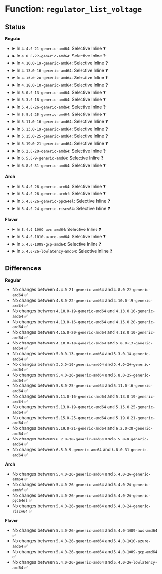 # Function: <code>regulator_list_voltage</code>

## Status
<b>Regular</b>
<ul>
<li>
<details>
<summary>In <code>4.4.0-21-generic-amd64</code>: Selective Inline ❓</summary>

```c
int regulator_list_voltage(struct regulator * regulator, unsigned int selector)
```

```json
{
  "name": "regulator_list_voltage",
  "collision_type": "Unique Global",
  "inline_type": "Selective",
  "funcs": [
    {
      "addr": 18446744071583937264,
      "name": "regulator_list_voltage",
      "external": true,
      "loc": "drivers/regulator/core.c:2527",
      "file": "drivers/regulator/core.c",
      "inline": "not declared, inlined",
      "caller_inline": [
        "drivers/regulator/core.c:regulator_set_voltage_time"
      ],
      "caller_func": []
    }
  ],
  "symbols": [
    {
      "addr": 18446744071583937264,
      "name": "regulator_list_voltage",
      "section": ".text",
      "bind": "STB_GLOBAL",
      "size": 25
    }
  ]
}
```
</details>
</li>
<li>
<details>
<summary>In <code>4.8.0-22-generic-amd64</code>: Selective Inline ❓</summary>

```c
int regulator_list_voltage(struct regulator * regulator, unsigned int selector)
```

```json
{
  "name": "regulator_list_voltage",
  "collision_type": "Unique Global",
  "inline_type": "Selective",
  "funcs": [
    {
      "addr": 18446744071584267371,
      "name": "regulator_list_voltage",
      "external": true,
      "loc": "drivers/regulator/core.c:2543",
      "file": "drivers/regulator/core.c",
      "inline": "not declared, inlined",
      "caller_inline": [
        "drivers/regulator/core.c:regulator_set_voltage_time"
      ],
      "caller_func": []
    }
  ],
  "symbols": [
    {
      "addr": 18446744071584267216,
      "name": "regulator_list_voltage",
      "section": ".text",
      "bind": "STB_GLOBAL",
      "size": 25
    }
  ]
}
```
</details>
</li>
<li>
<details>
<summary>In <code>4.10.0-19-generic-amd64</code>: Selective Inline ❓</summary>

```c
int regulator_list_voltage(struct regulator * regulator, unsigned int selector)
```

```json
{
  "name": "regulator_list_voltage",
  "collision_type": "Unique Global",
  "inline_type": "Selective",
  "funcs": [
    {
      "addr": 18446744071584449175,
      "name": "regulator_list_voltage",
      "external": true,
      "loc": "drivers/regulator/core.c:2544",
      "file": "drivers/regulator/core.c",
      "inline": "not declared, inlined",
      "caller_inline": [
        "drivers/regulator/core.c:regulator_set_voltage_time"
      ],
      "caller_func": []
    }
  ],
  "symbols": [
    {
      "addr": 18446744071584448976,
      "name": "regulator_list_voltage",
      "section": ".text",
      "bind": "STB_GLOBAL",
      "size": 25
    }
  ]
}
```
</details>
</li>
<li>
<details>
<summary>In <code>4.13.0-16-generic-amd64</code>: Selective Inline ❓</summary>

```c
int regulator_list_voltage(struct regulator * regulator, unsigned int selector)
```

```json
{
  "name": "regulator_list_voltage",
  "collision_type": "Unique Global",
  "inline_type": "Selective",
  "funcs": [
    {
      "addr": 18446744071584532777,
      "name": "regulator_list_voltage",
      "external": true,
      "loc": "drivers/regulator/core.c:2556",
      "file": "drivers/regulator/core.c",
      "inline": "not declared, inlined",
      "caller_inline": [
        "drivers/regulator/core.c:regulator_set_voltage_time"
      ],
      "caller_func": []
    }
  ],
  "symbols": [
    {
      "addr": 18446744071584532576,
      "name": "regulator_list_voltage",
      "section": ".text",
      "bind": "STB_GLOBAL",
      "size": 25
    }
  ]
}
```
</details>
</li>
<li>
<details>
<summary>In <code>4.15.0-20-generic-amd64</code>: Selective Inline ❓</summary>

```c
int regulator_list_voltage(struct regulator * regulator, unsigned int selector)
```

```json
{
  "name": "regulator_list_voltage",
  "collision_type": "Unique Global",
  "inline_type": "Selective",
  "funcs": [
    {
      "addr": 18446744071584943004,
      "name": "regulator_list_voltage",
      "external": true,
      "loc": "drivers/regulator/core.c:2564",
      "file": "drivers/regulator/core.c",
      "inline": "not declared, inlined",
      "caller_inline": [
        "drivers/regulator/core.c:regulator_set_voltage_time"
      ],
      "caller_func": []
    }
  ],
  "symbols": [
    {
      "addr": 18446744071584942800,
      "name": "regulator_list_voltage",
      "section": ".text",
      "bind": "STB_GLOBAL",
      "size": 25
    }
  ]
}
```
</details>
</li>
<li>
<details>
<summary>In <code>4.18.0-10-generic-amd64</code>: Selective Inline ❓</summary>

```c
int regulator_list_voltage(struct regulator * regulator, unsigned int selector)
```

```json
{
  "name": "regulator_list_voltage",
  "collision_type": "Unique Global",
  "inline_type": "Selective",
  "funcs": [
    {
      "addr": 18446744071585168921,
      "name": "regulator_list_voltage",
      "external": true,
      "loc": "drivers/regulator/core.c:2621",
      "file": "drivers/regulator/core.c",
      "inline": "not declared, inlined",
      "caller_inline": [
        "drivers/regulator/core.c:regulator_set_voltage_time"
      ],
      "caller_func": []
    }
  ],
  "symbols": [
    {
      "addr": 18446744071585168720,
      "name": "regulator_list_voltage",
      "section": ".text",
      "bind": "STB_GLOBAL",
      "size": 25
    }
  ]
}
```
</details>
</li>
<li>
<details>
<summary>In <code>5.0.0-13-generic-amd64</code>: Selective Inline ❓</summary>

```c
int regulator_list_voltage(struct regulator * regulator, unsigned int selector)
```

```json
{
  "name": "regulator_list_voltage",
  "collision_type": "Unique Global",
  "inline_type": "Selective",
  "funcs": [
    {
      "addr": 18446744071585292729,
      "name": "regulator_list_voltage",
      "external": true,
      "loc": "drivers/regulator/core.c:2944",
      "file": "drivers/regulator/core.c",
      "inline": "not declared, inlined",
      "caller_inline": [
        "drivers/regulator/core.c:regulator_set_voltage_time"
      ],
      "caller_func": []
    }
  ],
  "symbols": [
    {
      "addr": 18446744071585292304,
      "name": "regulator_list_voltage",
      "section": ".text",
      "bind": "STB_GLOBAL",
      "size": 25
    }
  ]
}
```
</details>
</li>
<li>
<details>
<summary>In <code>5.3.0-18-generic-amd64</code>: Selective Inline ❓</summary>

```c
int regulator_list_voltage(struct regulator * regulator, unsigned int selector)
```

```json
{
  "name": "regulator_list_voltage",
  "collision_type": "Unique Global",
  "inline_type": "Selective",
  "funcs": [
    {
      "addr": 18446744071585498943,
      "name": "regulator_list_voltage",
      "external": true,
      "loc": "drivers/regulator/core.c:2899",
      "file": "drivers/regulator/core.c",
      "inline": "not declared, inlined",
      "caller_inline": [
        "drivers/regulator/core.c:regulator_set_voltage_time"
      ],
      "caller_func": [
        "drivers/mmc/core/regulator.c:mmc_regulator_get_supply"
      ]
    }
  ],
  "symbols": [
    {
      "addr": 18446744071585498736,
      "name": "regulator_list_voltage",
      "section": ".text",
      "bind": "STB_GLOBAL",
      "size": 25
    }
  ]
}
```
</details>
</li>
<li>
<details>
<summary>In <code>5.4.0-26-generic-amd64</code>: Selective Inline ❓</summary>

```c
int regulator_list_voltage(struct regulator * regulator, unsigned int selector)
```

```json
{
  "name": "regulator_list_voltage",
  "collision_type": "Unique Global",
  "inline_type": "Selective",
  "funcs": [
    {
      "addr": 18446744071585646175,
      "name": "regulator_list_voltage",
      "external": true,
      "loc": "drivers/regulator/core.c:2907",
      "file": "drivers/regulator/core.c",
      "inline": "not declared, inlined",
      "caller_inline": [
        "drivers/regulator/core.c:regulator_set_voltage_time"
      ],
      "caller_func": [
        "drivers/mmc/core/regulator.c:mmc_regulator_get_supply"
      ]
    }
  ],
  "symbols": [
    {
      "addr": 18446744071585645968,
      "name": "regulator_list_voltage",
      "section": ".text",
      "bind": "STB_GLOBAL",
      "size": 25
    }
  ]
}
```
</details>
</li>
<li>
<details>
<summary>In <code>5.8.0-25-generic-amd64</code>: Selective Inline ❓</summary>

```c
int regulator_list_voltage(struct regulator * regulator, unsigned int selector)
```

```json
{
  "name": "regulator_list_voltage",
  "collision_type": "Unique Global",
  "inline_type": "Selective",
  "funcs": [
    {
      "addr": 18446744071586359775,
      "name": "regulator_list_voltage",
      "external": true,
      "loc": "drivers/regulator/core.c:2938",
      "file": "drivers/regulator/core.c",
      "inline": "not declared, inlined",
      "caller_inline": [
        "drivers/regulator/core.c:regulator_set_voltage_time",
        "drivers/regulator/core.c:regulator_is_supported_voltage"
      ],
      "caller_func": [
        "drivers/mmc/core/regulator.c:mmc_regulator_get_supply"
      ]
    }
  ],
  "symbols": [
    {
      "addr": 18446744071586359104,
      "name": "regulator_list_voltage",
      "section": ".text",
      "bind": "STB_GLOBAL",
      "size": 25
    }
  ]
}
```
</details>
</li>
<li>
<details>
<summary>In <code>5.11.0-16-generic-amd64</code>: Selective Inline ❓</summary>

```c
int regulator_list_voltage(struct regulator * regulator, unsigned int selector)
```

```json
{
  "name": "regulator_list_voltage",
  "collision_type": "Unique Global",
  "inline_type": "Selective",
  "funcs": [
    {
      "addr": 18446744071586477356,
      "name": "regulator_list_voltage",
      "external": true,
      "loc": "drivers/regulator/core.c:3066",
      "file": "drivers/regulator/core.c",
      "inline": "not declared, inlined",
      "caller_inline": [
        "drivers/regulator/core.c:regulator_set_voltage_time",
        "drivers/regulator/core.c:regulator_is_supported_voltage"
      ],
      "caller_func": [
        "drivers/mmc/core/regulator.c:mmc_regulator_get_supply"
      ]
    }
  ],
  "symbols": [
    {
      "addr": 18446744071586476704,
      "name": "regulator_list_voltage",
      "section": ".text",
      "bind": "STB_GLOBAL",
      "size": 25
    }
  ]
}
```
</details>
</li>
<li>
<details>
<summary>In <code>5.13.0-19-generic-amd64</code>: Selective Inline ❓</summary>

```c
int regulator_list_voltage(struct regulator * regulator, unsigned int selector)
```

```json
{
  "name": "regulator_list_voltage",
  "collision_type": "Unique Global",
  "inline_type": "Selective",
  "funcs": [
    {
      "addr": 18446744071586360755,
      "name": "regulator_list_voltage",
      "external": true,
      "loc": "drivers/regulator/core.c:3064",
      "file": "drivers/regulator/core.c",
      "inline": "not declared, inlined",
      "caller_inline": [
        "drivers/regulator/core.c:regulator_set_voltage_time",
        "drivers/regulator/core.c:regulator_is_supported_voltage"
      ],
      "caller_func": [
        "drivers/mmc/core/regulator.c:mmc_regulator_get_supply"
      ]
    }
  ],
  "symbols": [
    {
      "addr": 18446744071586360400,
      "name": "regulator_list_voltage",
      "section": ".text",
      "bind": "STB_GLOBAL",
      "size": 25
    }
  ]
}
```
</details>
</li>
<li>
<details>
<summary>In <code>5.15.0-25-generic-amd64</code>: Selective Inline ❓</summary>

```c
int regulator_list_voltage(struct regulator * regulator, unsigned int selector)
```

```json
{
  "name": "regulator_list_voltage",
  "collision_type": "Unique Global",
  "inline_type": "Selective",
  "funcs": [
    {
      "addr": 18446744071586892323,
      "name": "regulator_list_voltage",
      "external": true,
      "loc": "drivers/regulator/core.c:3164",
      "file": "drivers/regulator/core.c",
      "inline": "not declared, inlined",
      "caller_inline": [
        "drivers/regulator/core.c:regulator_set_voltage_time",
        "drivers/regulator/core.c:regulator_is_supported_voltage"
      ],
      "caller_func": [
        "drivers/mmc/core/regulator.c:mmc_regulator_get_supply"
      ]
    }
  ],
  "symbols": [
    {
      "addr": 18446744071586887376,
      "name": "regulator_list_voltage",
      "section": ".text",
      "bind": "STB_GLOBAL",
      "size": 25
    }
  ]
}
```
</details>
</li>
<li>
<details>
<summary>In <code>5.19.0-21-generic-amd64</code>: Selective Inline ❓</summary>

```c
int regulator_list_voltage(struct regulator * regulator, unsigned int selector)
```

```json
{
  "name": "regulator_list_voltage",
  "collision_type": "Unique Global",
  "inline_type": "Selective",
  "funcs": [
    {
      "addr": 18446744071588182261,
      "name": "regulator_list_voltage",
      "external": true,
      "loc": "drivers/regulator/core.c:3211",
      "file": "drivers/regulator/core.c",
      "inline": "not declared, inlined",
      "caller_inline": [
        "drivers/regulator/core.c:regulator_set_voltage_time",
        "drivers/regulator/core.c:regulator_is_supported_voltage"
      ],
      "caller_func": [
        "drivers/mmc/core/regulator.c:mmc_regulator_get_supply"
      ]
    }
  ],
  "symbols": [
    {
      "addr": 18446744071588176784,
      "name": "regulator_list_voltage",
      "section": ".text",
      "bind": "STB_GLOBAL",
      "size": 35
    }
  ]
}
```
</details>
</li>
<li>
<details>
<summary>In <code>6.2.0-20-generic-amd64</code>: Selective Inline ❓</summary>

```c
int regulator_list_voltage(struct regulator * regulator, unsigned int selector)
```

```json
{
  "name": "regulator_list_voltage",
  "collision_type": "Unique Global",
  "inline_type": "Selective",
  "funcs": [
    {
      "addr": 18446744071589571037,
      "name": "regulator_list_voltage",
      "external": true,
      "loc": "drivers/regulator/core.c:3243",
      "file": "drivers/regulator/core.c",
      "inline": "not declared, inlined",
      "caller_inline": [
        "drivers/regulator/core.c:regulator_set_voltage_time",
        "drivers/regulator/core.c:regulator_is_supported_voltage"
      ],
      "caller_func": [
        "drivers/mmc/core/regulator.c:mmc_regulator_get_supply"
      ]
    }
  ],
  "symbols": [
    {
      "addr": 18446744071589570816,
      "name": "regulator_list_voltage",
      "section": ".text",
      "bind": "STB_GLOBAL",
      "size": 35
    }
  ]
}
```
</details>
</li>
<li>
<details>
<summary>In <code>6.5.0-9-generic-amd64</code>: Selective Inline ❓</summary>

```c
int regulator_list_voltage(struct regulator * regulator, unsigned int selector)
```

```json
{
  "name": "regulator_list_voltage",
  "collision_type": "Unique Global",
  "inline_type": "Selective",
  "funcs": [
    {
      "addr": 18446744071589872621,
      "name": "regulator_list_voltage",
      "external": true,
      "loc": "drivers/regulator/core.c:3309",
      "file": "drivers/regulator/core.c",
      "inline": "not declared, inlined",
      "caller_inline": [
        "drivers/regulator/core.c:regulator_set_voltage_time",
        "drivers/regulator/core.c:regulator_is_supported_voltage"
      ],
      "caller_func": [
        "drivers/mmc/core/regulator.c:mmc_regulator_get_supply"
      ]
    }
  ],
  "symbols": [
    {
      "addr": 18446744071589872400,
      "name": "regulator_list_voltage",
      "section": ".text",
      "bind": "STB_GLOBAL",
      "size": 35
    }
  ]
}
```
</details>
</li>
<li>
<details>
<summary>In <code>6.8.0-31-generic-amd64</code>: Selective Inline ❓</summary>

```c
int regulator_list_voltage(struct regulator * regulator, unsigned int selector)
```

```json
{
  "name": "regulator_list_voltage",
  "collision_type": "Unique Global",
  "inline_type": "Selective",
  "funcs": [
    {
      "addr": 18446744071590210461,
      "name": "regulator_list_voltage",
      "external": true,
      "loc": "drivers/regulator/core.c:3315",
      "file": "drivers/regulator/core.c",
      "inline": "not declared, inlined",
      "caller_inline": [
        "drivers/regulator/core.c:regulator_set_voltage_time",
        "drivers/regulator/core.c:regulator_is_supported_voltage"
      ],
      "caller_func": [
        "drivers/mmc/core/regulator.c:mmc_regulator_get_supply"
      ]
    }
  ],
  "symbols": [
    {
      "addr": 18446744071590210240,
      "name": "regulator_list_voltage",
      "section": ".text",
      "bind": "STB_GLOBAL",
      "size": 35
    }
  ]
}
```
</details>
</li>
</ul>
<b>Arch</b>
<ul>
<li>
<details>
<summary>In <code>5.4.0-26-generic-arm64</code>: Selective Inline ❓</summary>

```c
int regulator_list_voltage(struct regulator * regulator, unsigned int selector)
```

```json
{
  "name": "regulator_list_voltage",
  "collision_type": "Unique Global",
  "inline_type": "Selective",
  "funcs": [
    {
      "addr": 18446603336498307516,
      "name": "regulator_list_voltage",
      "external": true,
      "loc": "drivers/regulator/core.c:2907",
      "file": "drivers/regulator/core.c",
      "inline": "not declared, inlined",
      "caller_inline": [
        "drivers/regulator/core.c:regulator_set_voltage_time"
      ],
      "caller_func": [
        "drivers/mmc/core/regulator.c:mmc_regulator_get_supply"
      ]
    }
  ],
  "symbols": [
    {
      "addr": 18446603336498307272,
      "name": "regulator_list_voltage",
      "section": ".text",
      "bind": "STB_GLOBAL",
      "size": 56
    }
  ]
}
```
</details>
</li>
<li>
<details>
<summary>In <code>5.4.0-26-generic-armhf</code>: Selective Inline ❓</summary>

```c
int regulator_list_voltage(struct regulator * regulator, unsigned int selector)
```

```json
{
  "name": "regulator_list_voltage",
  "collision_type": "Unique Global",
  "inline_type": "Selective",
  "funcs": [
    {
      "addr": 3230988512,
      "name": "regulator_list_voltage",
      "external": true,
      "loc": "drivers/regulator/core.c:2907",
      "file": "drivers/regulator/core.c",
      "inline": "not declared, inlined",
      "caller_inline": [
        "drivers/regulator/core.c:regulator_set_voltage_time"
      ],
      "caller_func": [
        "drivers/clk/tegra/clk-dfll.c:tegra_dfll_register",
        "drivers/clk/tegra/clk-dfll.c:tegra_dfll_register",
        "drivers/clk/tegra/clk-tegra124-dfll-fcpu.c:tegra124_dfll_fcpu_probe",
        "drivers/mmc/core/regulator.c:mmc_regulator_get_supply"
      ]
    }
  ],
  "symbols": [
    {
      "addr": 3230988300,
      "name": "regulator_list_voltage",
      "section": ".text",
      "bind": "STB_GLOBAL",
      "size": 36
    }
  ]
}
```
</details>
</li>
<li>
<details>
<summary>In <code>5.4.0-26-generic-ppc64el</code>: Selective Inline ❓</summary>

```c
int regulator_list_voltage(struct regulator * regulator, unsigned int selector)
```

```json
{
  "name": "regulator_list_voltage",
  "collision_type": "Unique Global",
  "inline_type": "Selective",
  "funcs": [
    {
      "addr": 13835058055291477316,
      "name": "regulator_list_voltage",
      "external": true,
      "loc": "drivers/regulator/core.c:2907",
      "file": "drivers/regulator/core.c",
      "inline": "not declared, inlined",
      "caller_inline": [
        "drivers/regulator/core.c:regulator_set_voltage_time",
        "drivers/regulator/core.c:regulator_is_supported_voltage"
      ],
      "caller_func": [
        "drivers/mmc/core/regulator.c:mmc_regulator_get_supply"
      ]
    }
  ],
  "symbols": [
    {
      "addr": 13835058055291477136,
      "name": "regulator_list_voltage",
      "section": ".text",
      "bind": "STB_GLOBAL",
      "size": 28
    }
  ]
}
```
</details>
</li>
<li>
<details>
<summary>In <code>5.4.0-24-generic-riscv64</code>: Selective Inline ❓</summary>

```c
int regulator_list_voltage(struct regulator * regulator, unsigned int selector)
```

```json
{
  "name": "regulator_list_voltage",
  "collision_type": "Unique Global",
  "inline_type": "Selective",
  "funcs": [
    {
      "addr": 18446743936275998742,
      "name": "regulator_list_voltage",
      "external": true,
      "loc": "drivers/regulator/core.c:2907",
      "file": "drivers/regulator/core.c",
      "inline": "not declared, inlined",
      "caller_inline": [
        "drivers/regulator/core.c:regulator_set_voltage_time",
        "drivers/regulator/core.c:regulator_is_supported_voltage"
      ],
      "caller_func": [
        "drivers/mmc/core/regulator.c:mmc_regulator_get_supply"
      ]
    }
  ],
  "symbols": [
    {
      "addr": 18446743936275998582,
      "name": "regulator_list_voltage",
      "section": ".text",
      "bind": "STB_GLOBAL",
      "size": 54
    }
  ]
}
```
</details>
</li>
</ul>
<b>Flavor</b>
<ul>
<li>
<details>
<summary>In <code>5.4.0-1009-aws-amd64</code>: Selective Inline ❓</summary>

```c
int regulator_list_voltage(struct regulator * regulator, unsigned int selector)
```

```json
{
  "name": "regulator_list_voltage",
  "collision_type": "Unique Global",
  "inline_type": "Selective",
  "funcs": [
    {
      "addr": 18446744071585406783,
      "name": "regulator_list_voltage",
      "external": true,
      "loc": "drivers/regulator/core.c:2907",
      "file": "drivers/regulator/core.c",
      "inline": "not declared, inlined",
      "caller_inline": [
        "drivers/regulator/core.c:regulator_set_voltage_time"
      ],
      "caller_func": [
        "drivers/mmc/core/regulator.c:mmc_regulator_get_supply"
      ]
    }
  ],
  "symbols": [
    {
      "addr": 18446744071585406576,
      "name": "regulator_list_voltage",
      "section": ".text",
      "bind": "STB_GLOBAL",
      "size": 25
    }
  ]
}
```
</details>
</li>
<li>
<details>
<summary>In <code>5.4.0-1010-azure-amd64</code>: Selective Inline ❓</summary>

```c
int regulator_list_voltage(struct regulator * regulator, unsigned int selector)
```

```json
{
  "name": "regulator_list_voltage",
  "collision_type": "Unique Global",
  "inline_type": "Selective",
  "funcs": [
    {
      "addr": 18446744071585277247,
      "name": "regulator_list_voltage",
      "external": true,
      "loc": "drivers/regulator/core.c:2907",
      "file": "drivers/regulator/core.c",
      "inline": "not declared, inlined",
      "caller_inline": [
        "drivers/regulator/core.c:regulator_set_voltage_time"
      ],
      "caller_func": []
    }
  ],
  "symbols": [
    {
      "addr": 18446744071585277040,
      "name": "regulator_list_voltage",
      "section": ".text",
      "bind": "STB_GLOBAL",
      "size": 25
    }
  ]
}
```
</details>
</li>
<li>
<details>
<summary>In <code>5.4.0-1009-gcp-amd64</code>: Selective Inline ❓</summary>

```c
int regulator_list_voltage(struct regulator * regulator, unsigned int selector)
```

```json
{
  "name": "regulator_list_voltage",
  "collision_type": "Unique Global",
  "inline_type": "Selective",
  "funcs": [
    {
      "addr": 18446744071585596575,
      "name": "regulator_list_voltage",
      "external": true,
      "loc": "drivers/regulator/core.c:2907",
      "file": "drivers/regulator/core.c",
      "inline": "not declared, inlined",
      "caller_inline": [
        "drivers/regulator/core.c:regulator_set_voltage_time"
      ],
      "caller_func": [
        "drivers/mmc/core/regulator.c:mmc_regulator_get_supply"
      ]
    }
  ],
  "symbols": [
    {
      "addr": 18446744071585596368,
      "name": "regulator_list_voltage",
      "section": ".text",
      "bind": "STB_GLOBAL",
      "size": 25
    }
  ]
}
```
</details>
</li>
<li>
<details>
<summary>In <code>5.4.0-26-lowlatency-amd64</code>: Selective Inline ❓</summary>

```c
int regulator_list_voltage(struct regulator * regulator, unsigned int selector)
```

```json
{
  "name": "regulator_list_voltage",
  "collision_type": "Unique Global",
  "inline_type": "Selective",
  "funcs": [
    {
      "addr": 18446744071585704703,
      "name": "regulator_list_voltage",
      "external": true,
      "loc": "drivers/regulator/core.c:2907",
      "file": "drivers/regulator/core.c",
      "inline": "not declared, inlined",
      "caller_inline": [
        "drivers/regulator/core.c:regulator_set_voltage_time"
      ],
      "caller_func": [
        "drivers/mmc/core/regulator.c:mmc_regulator_get_supply"
      ]
    }
  ],
  "symbols": [
    {
      "addr": 18446744071585704496,
      "name": "regulator_list_voltage",
      "section": ".text",
      "bind": "STB_GLOBAL",
      "size": 25
    }
  ]
}
```
</details>
</li>
</ul>

## Differences
<b>Regular</b>
<ul>
<li>
No changes between <code>4.4.0-21-generic-amd64</code> and <code>4.8.0-22-generic-amd64</code> ✅
</li>
<li>
No changes between <code>4.8.0-22-generic-amd64</code> and <code>4.10.0-19-generic-amd64</code> ✅
</li>
<li>
No changes between <code>4.10.0-19-generic-amd64</code> and <code>4.13.0-16-generic-amd64</code> ✅
</li>
<li>
No changes between <code>4.13.0-16-generic-amd64</code> and <code>4.15.0-20-generic-amd64</code> ✅
</li>
<li>
No changes between <code>4.15.0-20-generic-amd64</code> and <code>4.18.0-10-generic-amd64</code> ✅
</li>
<li>
No changes between <code>4.18.0-10-generic-amd64</code> and <code>5.0.0-13-generic-amd64</code> ✅
</li>
<li>
No changes between <code>5.0.0-13-generic-amd64</code> and <code>5.3.0-18-generic-amd64</code> ✅
</li>
<li>
No changes between <code>5.3.0-18-generic-amd64</code> and <code>5.4.0-26-generic-amd64</code> ✅
</li>
<li>
No changes between <code>5.4.0-26-generic-amd64</code> and <code>5.8.0-25-generic-amd64</code> ✅
</li>
<li>
No changes between <code>5.8.0-25-generic-amd64</code> and <code>5.11.0-16-generic-amd64</code> ✅
</li>
<li>
No changes between <code>5.11.0-16-generic-amd64</code> and <code>5.13.0-19-generic-amd64</code> ✅
</li>
<li>
No changes between <code>5.13.0-19-generic-amd64</code> and <code>5.15.0-25-generic-amd64</code> ✅
</li>
<li>
No changes between <code>5.15.0-25-generic-amd64</code> and <code>5.19.0-21-generic-amd64</code> ✅
</li>
<li>
No changes between <code>5.19.0-21-generic-amd64</code> and <code>6.2.0-20-generic-amd64</code> ✅
</li>
<li>
No changes between <code>6.2.0-20-generic-amd64</code> and <code>6.5.0-9-generic-amd64</code> ✅
</li>
<li>
No changes between <code>6.5.0-9-generic-amd64</code> and <code>6.8.0-31-generic-amd64</code> ✅
</li>
</ul>
<b>Arch</b>
<ul>
<li>
No changes between <code>5.4.0-26-generic-amd64</code> and <code>5.4.0-26-generic-arm64</code> ✅
</li>
<li>
No changes between <code>5.4.0-26-generic-amd64</code> and <code>5.4.0-26-generic-armhf</code> ✅
</li>
<li>
No changes between <code>5.4.0-26-generic-amd64</code> and <code>5.4.0-26-generic-ppc64el</code> ✅
</li>
<li>
No changes between <code>5.4.0-26-generic-amd64</code> and <code>5.4.0-24-generic-riscv64</code> ✅
</li>
</ul>
<b>Flavor</b>
<ul>
<li>
No changes between <code>5.4.0-26-generic-amd64</code> and <code>5.4.0-1009-aws-amd64</code> ✅
</li>
<li>
No changes between <code>5.4.0-26-generic-amd64</code> and <code>5.4.0-1010-azure-amd64</code> ✅
</li>
<li>
No changes between <code>5.4.0-26-generic-amd64</code> and <code>5.4.0-1009-gcp-amd64</code> ✅
</li>
<li>
No changes between <code>5.4.0-26-generic-amd64</code> and <code>5.4.0-26-lowlatency-amd64</code> ✅
</li>
</ul>
